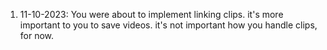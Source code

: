 1. 11-10-2023: You were about to implement linking clips. it's more important to you to save videos. it's not important how you handle clips, for now. 
